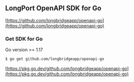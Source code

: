 ## LongPort OpenAPI SDK for Go

[https://github.com/longbridgeapp/openapi-go](https://github.com/longbridgeapp/openapi-go)

### Get SDK for Go

Go version >= 1.17

```bash
$ go get github.com/longbridgeapp/openapi-go
```

[https://pkg.go.dev/github.com/longbridgeapp/openapi-go](https://pkg.go.dev/github.com/longbridgeapp/openapi-go)
